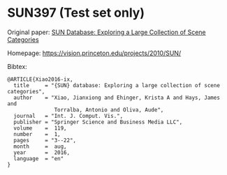 # SUN397 (Test set only)

Original paper: [SUN Database: Exploring a Large Collection of Scene Categories](https://vision.princeton.edu/projects/2010/SUN/paperIJCV.pdf)

Homepage: https://vision.princeton.edu/projects/2010/SUN/

Bibtex:
```
@ARTICLE{Xiao2016-ix,
  title     = "{SUN} database: Exploring a large collection of scene categories",
  author    = "Xiao, Jianxiong and Ehinger, Krista A and Hays, James and
               Torralba, Antonio and Oliva, Aude",
  journal   = "Int. J. Comput. Vis.",
  publisher = "Springer Science and Business Media LLC",
  volume    =  119,
  number    =  1,
  pages     = "3--22",
  month     =  aug,
  year      =  2016,
  language  = "en"
}

```